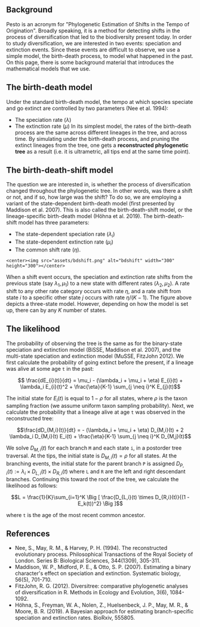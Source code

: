 ## Background

Pesto is an acronym for "Phylogenetic Estimation of Shifts in the Tempo of Origination". 
Broadly speaking, it is a method for detecting shifts in the process of diversification that led to the biodiversity present today.
In order to study diversification, we are interested in two events: speciation and extinction events. 
Since these events are difficult to observe, we use a simple model, the birth-death process, to model what happened in the past. 
On this page, there is some background material that introduces the mathematical models that we use.

## The birth-death model

Under the standard birth-death model, the tempo at which species speciate and go extinct are controlled by two parameters (Nee et al. 1994):
* The speciation rate ($\lambda$)
* The extinction rate ($\mu$)
In its simplest model, the rates of the birth-death process are the same across different lineages in the tree, and across time.
By simulating under the birth-death process, and pruning the extinct lineages from the tree, one gets a **reconstructed phylogenetic tree** as a result (i.e. it is ultrametric, all tips end at the same time point).

## The birth-death-shift model
 
The question we are interested in, is whether the process of diversification changed throughout the phylogenetic tree.
In other words, was there a shift or not, and if so, how large was the shift?
To do so, we are employing a variant of the state-dependent birth-death model (first presented by Maddison et al. 2007).
This is also called the birth-death-shift model, or the lineage-specific birth-death model (Höhna et al. 2019).
The birth-death-shift model has three parameters:
* The state-dependent speciation rate ($\lambda_i$)
* The state-dependent extinction rate ($\mu_i$)
* The common shift rate ($\eta$). 

```@raw html
<center><img src="assets/bdshift.png" alt="bdshift" width="300" height="300"></center>
```

When a shift event occurs, the speciation and extinction rate shifts from the previous state (say $\lambda_1,\mu_1$) to a new state with different rates ($\lambda_2,\mu_2$). A rate shift to any other rate category occurs with rate $\eta$, and a rate shift from state $i$ to a specific other state $j$ occurs with rate $\eta/(K-1)$. The figure above depicts a three-state model. However, depending on how the model is set up, there can by any $K$ number of states. 

## The likelihood

The probability of observing the tree is the same as for the binary-state speciation and extinction model (BiSSE, Maddison et al. 2007), and the multi-state speciation and extinction model (MuSSE, FitzJohn 2012). We first calculate the probability of going extinct before the present, if a lineage was alive at some age `t` in the past:

```math
 \frac{dE_{i}(t)}{dt} = \mu_i - (\lambda_i + \mu_i + \eta) E_{i}(t) + \lambda_i E_{i}(t)^2 + \frac{\eta}{K-1} \sum_{j \neq i}^K E_{j}(t)
```
The initial state for $E_i(t)$ is equal to $1-\rho$ for all states, where $\rho$ is the taxon sampling fraction (we assume uniform taxon sampling probability).
Next, we calculate the probability that a lineage alive at age `t` was observed in the reconstructed tree:
```math
\frac{dD_{M,i}(t)}{dt} = - (\lambda_i + \mu_i + \eta) D_{M,i}(t) + 2 \lambda_i D_{M,i}(t) E_i(t) + \frac{\eta}{K-1} \sum_{j \neq i}^K D_{M,j}(t)
```
We solve $D_{M,i}(t)$ for each branch `M` and each state `i`, in a postorder tree traversal.
 At the tips, the initial state is $D_{M,i}(t)=\rho$ for all states. 
 At the branching events, the initial state for the parent branch `P` is assigned $D_{P,i}(t) := \lambda_i \times D_{L,i}(t) \times D_{R,i}(t)$ where `L` and `R` are the left and right descendant branches. 
 Continuing this toward the root of the tree, we calculate the likelihood as follows:
```math
L = \frac{1}{K}\sum_{i=1}^K \Big [ \frac{D_{L,i}(t) \times D_{R,i}(t)}{(1 - E_k(t))^2} \Big ]
```
where `t` is the age of the most recent common ancestor.

## References

* Nee, S., May, R. M., & Harvey, P. H. (1994). The reconstructed evolutionary process. Philosophical Transactions of the Royal Society of London. Series B: Biological Sciences, 344(1309), 305-311.
* Maddison, W. P., Midford, P. E., & Otto, S. P. (2007). Estimating a binary character's effect on speciation and extinction. Systematic biology, 56(5), 701-710.
* FitzJohn, R. G. (2012). Diversitree: comparative phylogenetic analyses of diversification in R. Methods in Ecology and Evolution, 3(6), 1084-1092.
* Höhna, S., Freyman, W. A., Nolen, Z., Huelsenbeck, J. P., May, M. R., & Moore, B. R. (2019). A Bayesian approach for estimating branch-specific speciation and extinction rates. BioRxiv, 555805.
